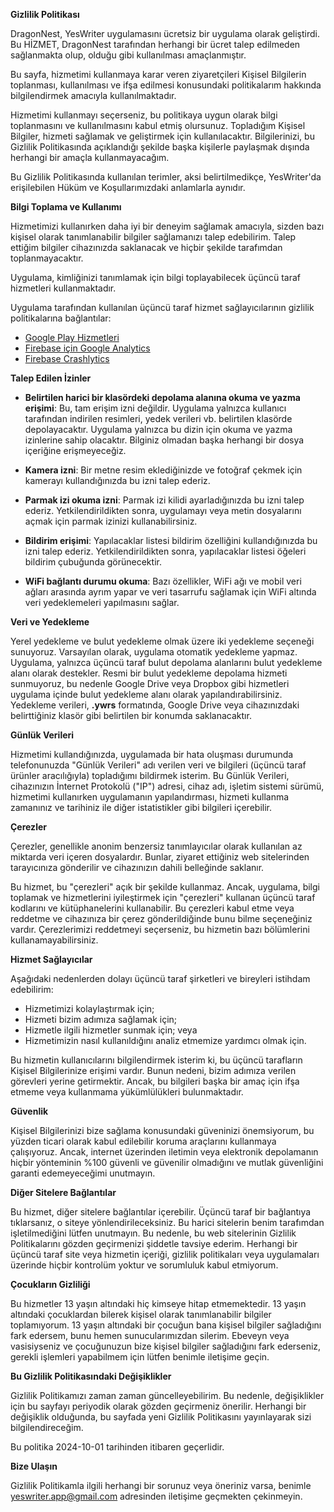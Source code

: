 **Gizlilik Politikası**

DragonNest, YesWriter uygulamasını ücretsiz bir uygulama olarak geliştirdi. Bu HİZMET, DragonNest tarafından herhangi bir ücret talep edilmeden sağlanmakta olup, olduğu gibi kullanılması amaçlanmıştır.

Bu sayfa, hizmetimi kullanmaya karar veren ziyaretçileri Kişisel Bilgilerin toplanması, kullanılması ve ifşa edilmesi konusundaki politikalarım hakkında bilgilendirmek amacıyla kullanılmaktadır.

Hizmetimi kullanmayı seçerseniz, bu politikaya uygun olarak bilgi toplanmasını ve kullanılmasını kabul etmiş olursunuz. Topladığım Kişisel Bilgiler, hizmeti sağlamak ve geliştirmek için kullanılacaktır. Bilgilerinizi, bu Gizlilik Politikasında açıklandığı şekilde başka kişilerle paylaşmak dışında herhangi bir amaçla kullanmayacağım.

Bu Gizlilik Politikasında kullanılan terimler, aksi belirtilmedikçe, YesWriter'da erişilebilen Hüküm ve Koşullarımızdaki anlamlarla aynıdır.

**Bilgi Toplama ve Kullanımı**

Hizmetimizi kullanırken daha iyi bir deneyim sağlamak amacıyla, sizden bazı kişisel olarak tanımlanabilir bilgiler sağlamanızı talep edebilirim. Talep ettiğim bilgiler cihazınızda saklanacak ve hiçbir şekilde tarafımdan toplanmayacaktır.

Uygulama, kimliğinizi tanımlamak için bilgi toplayabilecek üçüncü taraf hizmetleri kullanmaktadır.

Uygulama tarafından kullanılan üçüncü taraf hizmet sağlayıcılarının gizlilik politikalarına bağlantılar:

*   [Google Play Hizmetleri](https://www.google.com/policies/privacy/)
*   [Firebase için Google Analytics](https://firebase.google.com/policies/analytics)
*   [Firebase Crashlytics](https://firebase.google.com/support/privacy/)

**Talep Edilen İzinler**

- **Belirtilen harici bir klasördeki depolama alanına okuma ve yazma erişimi**: Bu, tam erişim izni değildir. Uygulama yalnızca kullanıcı tarafından indirilen resimleri, yedek verileri vb. belirtilen klasörde depolayacaktır. Uygulama yalnızca bu dizin için okuma ve yazma izinlerine sahip olacaktır. Bilginiz olmadan başka herhangi bir dosya içeriğine erişmeyeceğiz.

- **Kamera izni**: Bir metne resim eklediğinizde ve fotoğraf çekmek için kamerayı kullandığınızda bu izni talep ederiz.

- **Parmak izi okuma izni**: Parmak izi kilidi ayarladığınızda bu izni talep ederiz. Yetkilendirildikten sonra, uygulamayı veya metin dosyalarını açmak için parmak izinizi kullanabilirsiniz.

- **Bildirim erişimi**: Yapılacaklar listesi bildirim özelliğini kullandığınızda bu izni talep ederiz. Yetkilendirildikten sonra, yapılacaklar listesi öğeleri bildirim çubuğunda görünecektir.

- **WiFi bağlantı durumu okuma**: Bazı özellikler, WiFi ağı ve mobil veri ağları arasında ayrım yapar ve veri tasarrufu sağlamak için WiFi altında veri yedeklemeleri yapılmasını sağlar.

**Veri ve Yedekleme**

Yerel yedekleme ve bulut yedekleme olmak üzere iki yedekleme seçeneği sunuyoruz. Varsayılan olarak, uygulama otomatik yedekleme yapmaz. Uygulama, yalnızca üçüncü taraf bulut depolama alanlarını bulut yedekleme alanı olarak destekler. Resmi bir bulut yedekleme depolama hizmeti sunmuyoruz, bu nedenle Google Drive veya Dropbox gibi hizmetleri uygulama içinde bulut yedekleme alanı olarak yapılandırabilirsiniz. Yedekleme verileri, **.ywrs** formatında, Google Drive veya cihazınızdaki belirttiğiniz klasör gibi belirtilen bir konumda saklanacaktır.

**Günlük Verileri**

Hizmetimi kullandığınızda, uygulamada bir hata oluşması durumunda telefonunuzda "Günlük Verileri" adı verilen veri ve bilgileri (üçüncü taraf ürünler aracılığıyla) topladığımı bildirmek isterim. Bu Günlük Verileri, cihazınızın İnternet Protokolü ("IP") adresi, cihaz adı, işletim sistemi sürümü, hizmetimi kullanırken uygulamanın yapılandırması, hizmeti kullanma zamanınız ve tarihiniz ile diğer istatistikler gibi bilgileri içerebilir.

**Çerezler**

Çerezler, genellikle anonim benzersiz tanımlayıcılar olarak kullanılan az miktarda veri içeren dosyalardır. Bunlar, ziyaret ettiğiniz web sitelerinden tarayıcınıza gönderilir ve cihazınızın dahili belleğinde saklanır.

Bu hizmet, bu "çerezleri" açık bir şekilde kullanmaz. Ancak, uygulama, bilgi toplamak ve hizmetlerini iyileştirmek için "çerezleri" kullanan üçüncü taraf kodlarını ve kütüphanelerini kullanabilir. Bu çerezleri kabul etme veya reddetme ve cihazınıza bir çerez gönderildiğinde bunu bilme seçeneğiniz vardır. Çerezlerimizi reddetmeyi seçerseniz, bu hizmetin bazı bölümlerini kullanamayabilirsiniz.

**Hizmet Sağlayıcılar**

Aşağıdaki nedenlerden dolayı üçüncü taraf şirketleri ve bireyleri istihdam edebilirim:

*   Hizmetimizi kolaylaştırmak için;
*   Hizmeti bizim adımıza sağlamak için;
*   Hizmetle ilgili hizmetler sunmak için; veya
*   Hizmetimizin nasıl kullanıldığını analiz etmemize yardımcı olmak için.

Bu hizmetin kullanıcılarını bilgilendirmek isterim ki, bu üçüncü tarafların Kişisel Bilgilerinize erişimi vardır. Bunun nedeni, bizim adımıza verilen görevleri yerine getirmektir. Ancak, bu bilgileri başka bir amaç için ifşa etmeme veya kullanmama yükümlülükleri bulunmaktadır.

**Güvenlik**

Kişisel Bilgilerinizi bize sağlama konusundaki güveninizi önemsiyorum, bu yüzden ticari olarak kabul edilebilir koruma araçlarını kullanmaya çalışıyoruz. Ancak, internet üzerinden iletimin veya elektronik depolamanın hiçbir yönteminin %100 güvenli ve güvenilir olmadığını ve mutlak güvenliğini garanti edemeyeceğimi unutmayın.

**Diğer Sitelere Bağlantılar**

Bu hizmet, diğer sitelere bağlantılar içerebilir. Üçüncü taraf bir bağlantıya tıklarsanız, o siteye yönlendirileceksiniz. Bu harici sitelerin benim tarafımdan işletilmediğini lütfen unutmayın. Bu nedenle, bu web sitelerinin Gizlilik Politikalarını gözden geçirmenizi şiddetle tavsiye ederim. Herhangi bir üçüncü taraf site veya hizmetin içeriği, gizlilik politikaları veya uygulamaları üzerinde hiçbir kontrolüm yoktur ve sorumluluk kabul etmiyorum.

**Çocukların Gizliliği**

Bu hizmetler 13 yaşın altındaki hiç kimseye hitap etmemektedir. 13 yaşın altındaki çocuklardan bilerek kişisel olarak tanımlanabilir bilgiler toplamıyorum. 13 yaşın altındaki bir çocuğun bana kişisel bilgiler sağladığını fark edersem, bunu hemen sunucularımızdan silerim. Ebeveyn veya vasisiyseniz ve çocuğunuzun bize kişisel bilgiler sağladığını fark ederseniz, gerekli işlemleri yapabilmem için lütfen benimle iletişime geçin.

**Bu Gizlilik Politikasındaki Değişiklikler**

Gizlilik Politikamızı zaman zaman güncelleyebilirim. Bu nedenle, değişiklikler için bu sayfayı periyodik olarak gözden geçirmeniz önerilir. Herhangi bir değişiklik olduğunda, bu sayfada yeni Gizlilik Politikasını yayınlayarak sizi bilgilendireceğim.

Bu politika 2024-10-01 tarihinden itibaren geçerlidir.

**Bize Ulaşın**

Gizlilik Politikamla ilgili herhangi bir sorunuz veya öneriniz varsa, benimle yeswriter.app@gmail.com adresinden iletişime geçmekten çekinmeyin.
